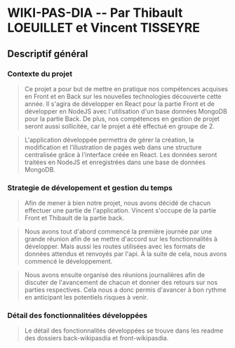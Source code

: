 # WIKI-PAS-DIA -- Par Thibault LOEUILLET et Vincent TISSEYRE
## Descriptif général
### Contexte du projet

>   Ce projet a pour but de mettre en pratique nos compétences acquises en Front et en Back 
>   sur les nouvelles technologies découverte cette année. Il s'agira de développer en React
>   pour la partie Front et de développer en NodeJS avec l'utilisation d'un base données MongoDB
>   pour la partie Back. De plus, nos compétences en gestion de projet seront aussi sollicitée, 
>   car le projet a été effectué en groupe de 2.
    
>   L'application développée permettra de gérer la création, la modification et l’illustration 
>    de pages web dans une structure centralisée grâce à l'interface créée en React. Les données
>   seront traitées en NodeJS et enregistrées dans une base de données MongoDB.

### Strategie de dévelopement et gestion du temps

>   Afin de mener à bien notre projet, nous avons décidé de chacun effectuer une partie de 
>   l'application. Vincent s'occupe de la partie Front et Thibault de la partie back. 

>   Nous avons tout d'abord commencé la première journée par une grande réunion afin de se 
>   mettre d'accord sur les fonctionnalités à développer. Mais aussi les routes utilisées avec
>   les formats de données attendus et renvoyés par l'api. À la suite de cela, nous avons commencé
>   le développement.

>   Nous avons ensuite organisé des réunions journalières afin de discuter de l'avancement de chacun 
>   et donner des retours sur nos parties respectives. Cela nous a donc permis d'avancer à bon rythme
>   en anticipant les potentiels risques à venir.

### Détail des fonctionnalitées développées

>   Le détail des fonctionnalités développées se trouve dans les readme des dossiers 
>   back-wikipasdia et front-wikipasdia.